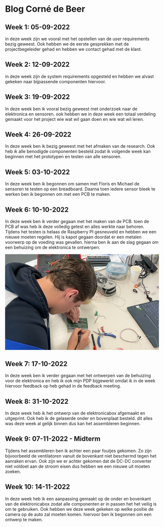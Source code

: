 # Blog Corné de Beer


## Week 1: 05-09-2022

in deze week zijn we vooral met het opstellen van de user requirements bezig geweest. Ook hebben we de eerste gesprekken met de projectbegeleider gehad en hebben we contact gehad met de klant.


## Week 2: 12-09-2022

in deze week zijn de system requirements opgesteld en hebben we alvast gekeken naar bijpassende componenten hiervoor.


## Week 3: 19-09-2022

In deze week ben ik vooral bezig geweest met onderzoek naar de elektronica en sensoren. ook hebben we in deze week een totaal verdeling gemaakt voor het project wie wat wil gaan doen en wie wat wil leren. 


## Week 4: 26-09-2022

In deze week ben ik bezig geweest met het afmaken van de research. Ook heb ik alle benodigde componenten besteld zodat ik volgende week kan beginnen met het prototypen en testen van alle sensoren. 


## Week 5: 03-10-2022

In deze week ben ik begonnen om samen met Floris en Michael de sensoren te testen op een breadboard. Daarna toen iedere sensor bleek te werken ben ik begonnen om met een PCB te maken. 


## Week 6: 10-10-2022

In deze week ben ik verder gegaan met het maken van de PCB. toen de PCB af was heb ik deze volledig getest en alles werkte naar behoren. Tijdens het testen is helaas de Raspberry PI gesneuveld en hebben we een nieuwe moeten regelen. Hij is kapot gegaan doordat er een metalen voorwerp op de voeding was gevallen. hierna ben ik aan de slag gegaan om een behuizing om de elektronica te ontwerpen.

![Soldering Week 6](./images/corneSolder.png)


## Week 7: 17-10-2022

In deze week ben ik verder gegaan met het ontwerpen van de behuizing voor de elektronica en heb ik ook mijn PDP bijgewerkt omdat ik in de week hiervoor feedback op heb gehad in de feedback meeting.

## Week 8: 31-10-2022
In deze week heb ik het ontwerp van de elektronicabox afgemaakt en uitgeprint. Ook heb ik de gelaserde onder en bovenplaat besteld. dit alles was deze week al gelijk binnen dus kan het assembleren beginnen.

## Week 9: 07-11-2022 - Midterm
Tijdens het assembleren ben ik achter een paar foutjes gekomen. Zo zijn bijvoorbeeld de ventilatoren vanuit de bovenkant niet beschermd tegen het aanraken ervan. Ook zijn we er achter gekomen dat de DC-DC converter niet voldoet aan de stroom eisen dus hebben we een nieuwe uit moeten zoeken. 

## Week 10: 14-11-2022
In deze week heb ik een aanpassing gemaakt op de onder en bovenkant van de elektronicabox zodat alle componenten er in passen het het veilig is om te gebruiken. Ook hebben we deze week gekeken op welke positie de camera op de auto zal moeten komen. hiervoor ben ik begonnen om een ontwerp te maken.